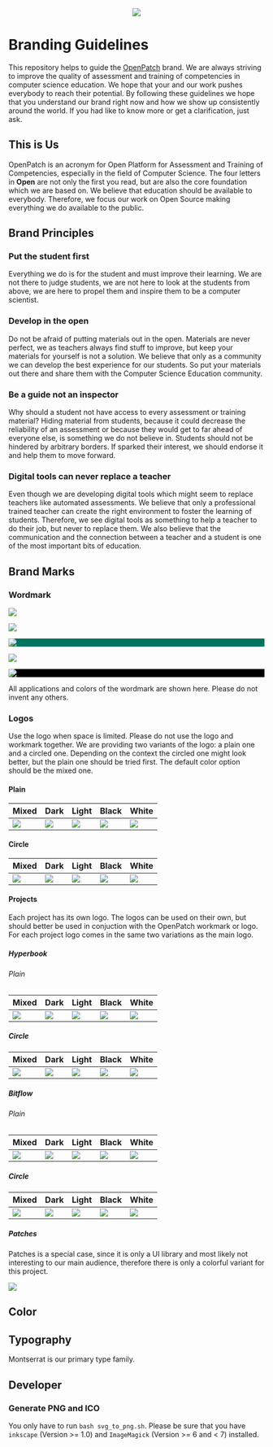 <div align="center">

[![](logos/png/openpatch-text-dark_1024.png)](https://github.com/openpatch/branding)

</div>

# Branding Guidelines

This repository helps to guide the [OpenPatch](https://openpatch.org) brand. We are always striving to improve the quality of assessment and training of competencies in computer science education. We hope that your and our work pushes everybody to reach their potential. By following these guidelines we hope that you understand our brand right now and how we show up consistently around the world. If you had like to know more or get a clarification, just ask.

## This is Us

OpenPatch is an acronym for Open Platform for Assessment and Training of Competencies, especially in the field of Computer Science. The four letters in **Open** are not only the first you read, but are also the core foundation which we are based on. We believe that education should be available to everybody. Therefore, we focus our work on Open Source making everything we do available to the public.

## Brand Principles

### Put the student first

Everything we do is for the student and must improve their learning. We are not there to judge students, we are not here to look at the students from above, we are here to propel them and inspire them to be a computer scientist.

### Develop in the open

Do not be afraid of putting materials out in the open. Materials are never perfect, we as teachers always find stuff to improve, but keep your materials for yourself is not a solution. We believe that only as a community we can develop the best experience for our students. So put your materials out there and share them with the Computer Science Education community.

### Be a guide not an inspector

Why should a student not have access to every assessment or training material? Hiding material from students, because it could decrease the reliability of an assessment or because they would get to far ahead of everyone else, is something we do not believe in. Students should not be hindered by arbitrary borders. If sparked their interest, we should endorse it and help them to move forward.

### Digital tools can never replace a teacher

Even though we are developing digital tools which might seem to replace teachers like automated assessments. We believe that only a professional trained teacher can create the right environment to foster the learning of students. Therefore, we see digital tools as something to help a teacher to do their job, but never to replace them. We also believe that the communication and the connection between a teacher and a student is one of the most important bits of education.

## Brand Marks

### Wordmark

[![](logos/png/openpatch-text-mixed_1024.png)](logos/png/openpatch-text-mixed_1024.png)

[![](logos/png/openpatch-text-dark_1024.png)](logos/png/openpatch-text-dark_1024.png)

<div style="background-color:#017460;">

[![](logos/png/openpatch-text-light_1024.png)](logos/png/openpatch-text-light_1024.png)

</div>

[![](logos/png/openpatch-text-black_1024.png)](logos/png/openpatch-text-black_1024.png)

<div style="background-color:black;">

[![](logos/png/openpatch-text-white_1024.png)](logos/png/openpatch-text-white_1024.png)

</div>

All applications and colors of the wordmark are shown here. Please do not invent any others.

### Logos

Use the logo when space is limited. Please do not use the logo and workmark together. We are providing two variants of the logo: a plain one and a circled one. Depending on the context the circled one might look better, but the plain one should be tried first. The default color option should be the mixed one.

#### Plain

| Mixed | Dark | Light | Black | White |
| -- | -- | -- |-- | -- |
| [![](logos/png/openpatch-plain-mixed_256.png)](logos/png/openpatch-plain-mixed_256.png) | [![](logos/png/openpatch-plain-dark_256.png)](logos/png/openpatch-plain-dark_256.png) | [![](logos/png/openpatch-plain-light_256.png)](logos/png/openpatch-plain-light_256.png) | [![](logos/png/openpatch-plain-black_256.png)](logos/png/openpatch-plain-black_256.png) | [![](logos/png/openpatch-plain-white_256.png)](logos/png/openpatch-plain-white_256.png) |

#### Circle

| Mixed | Dark | Light | Black | White |
| -- | -- | -- |-- | -- |
|[![](logos/png/openpatch-circle-mixed_256.png)](logos/png/openpatch-circle-mixed_256.png) | [![](logos/png/openpatch-circle-dark_256.png)](logos/png/openpatch-circle-dark_256.png) | [![](logos/png/openpatch-circle-light_256.png)](logos/png/openpatch-circle-light_256.png) | [![](logos/png/openpatch-circle-black_256.png)](logos/png/openpatch-circle-black_256.png) | [![](logos/png/openpatch-circle-white_256.png)](logos/png/openpatch-circle-white_256.png) |


#### Projects

Each project has its own logo. The logos can be used on their own, but should better be used in conjuction with the OpenPatch workmark or logo. For each project logo comes in the same two variations as the main logo.

##### Hyperbook

###### Plain

| Mixed | Dark | Light | Black | White |
| -- | -- | -- |-- | -- |
|[![](logos/png/hyperbook-plain-mixed_256.png)](logos/png/hyperbook-plain-mixed_256.png) | [![](logos/png/hyperbook-plain-dark_256.png)](logos/png/hyperbook-plain-dark_256.png) | [![](logos/png/hyperbook-plain-light_256.png)](logos/png/hyperbook-plain-light_256.png) | [![](logos/png/hyperbook-plain-black_256.png)](logos/png/hyperbook-plain-black_256.png) | [![](logos/png/hyperbook-plain-white_256.png)](logos/png/hyperbook-plain-white_256.png) |

##### Circle

| Mixed | Dark | Light | Black | White |
| -- | -- | -- |-- | -- |
|[![](logos/png/hyperbook-circle-mixed_256.png)](logos/png/hyperbook-circle-mixed_256.png) | [![](logos/png/hyperbook-circle-dark_256.png)](logos/png/hyperbook-circle-dark_256.png) | [![](logos/png/hyperbook-circle-light_256.png)](logos/png/hyperbook-circle-light_256.png) | [![](logos/png/hyperbook-circle-black_256.png)](logos/png/hyperbook-circle-black_256.png) | [![](logos/png/hyperbook-circle-white_256.png)](logos/png/hyperbook-circle-white_256.png) |

##### Bitflow

###### Plain

| Mixed | Dark | Light | Black | White |
| -- | -- | -- |-- | -- |
| [![](logos/png/bitflow-plain-mixed_256.png)](logos/png/bitflow-plain-mixed_256.png) | [![](logos/png/bitflow-plain-dark_256.png)](logos/png/bitflow-plain-dark_256.png) | [![](logos/png/bitflow-plain-light_256.png)](logos/png/bitflow-plain-light_256.png) | [![](logos/png/bitflow-plain-black_256.png)](logos/png/bitflow-plain-black_256.png) | [![](logos/png/bitflow-plain-white_256.png)](logos/png/bitflow-plain-white_256.png) |

##### Circle

| Mixed | Dark | Light | Black | White |
| -- | -- | -- |-- | -- |
|[![](logos/png/bitflow-circle-mixed_256.png)](logos/png/bitflow-circle-mixed_256.png) | [![](logos/png/bitflow-circle-dark_256.png)](logos/png/bitflow-circle-dark_256.png) | [![](logos/png/bitflow-circle-light_256.png)](logos/png/bitflow-circle-light_256.png) | [![](logos/png/bitflow-circle-black_256.png)](logos/png/bitflow-circle-black_256.png) | [![](logos/png/bitflow-circle-white_256.png)](logos/png/bitflow-circle-white_256.png) |

##### Patches

Patches is a special case, since it is only a UI library and most likely not interesting to our main audience, therefore there is only a colorful variant for this project.

[![](logos/png/patches-colorful_256.png)](logos/png/patches-colorful_256.png)

## Color

## Typography

Montserrat is our primary type family.

## Developer

### Generate PNG and ICO

You only have to run `bash svg_to_png.sh`. Please be sure that you have
`inkscape` (Version >= 1.0) and `ImageMagick` (Version >= 6 and < 7) installed.

